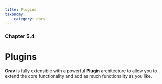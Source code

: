```yaml
---
title: Plugins
taxonomy:
    category: docs
---
```


### Chapter 5.4

# Plugins

**Grav** is fully extensible with a powerful **Plugin** architecture to allow you to extend the core functionality and add as much functionality as you like.
